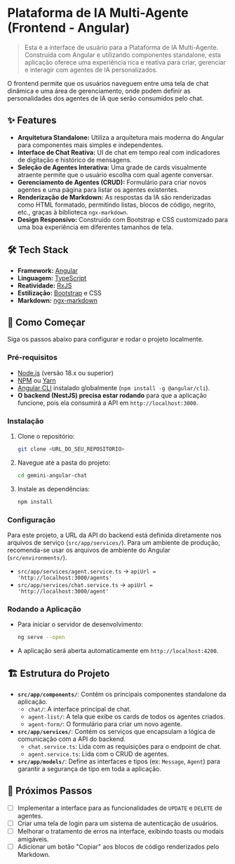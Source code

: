 # Plataforma de IA Multi-Agente (Frontend - Angular)

> Esta é a interface de usuário para a Plataforma de IA Multi-Agente. Construída com Angular e utilizando componentes standalone, esta aplicação oferece uma experiência rica e reativa para criar, gerenciar e interagir com agentes de IA personalizados.

O frontend permite que os usuários naveguem entre uma tela de chat dinâmica e uma área de gerenciamento, onde podem definir as personalidades dos agentes de IA que serão consumidos pelo chat.

## ✨ Features

- **Arquitetura Standalone:** Utiliza a arquitetura mais moderna do Angular para componentes mais simples e independentes.
- **Interface de Chat Reativa:** UI de chat em tempo real com indicadores de digitação e histórico de mensagens.
- **Seleção de Agentes Interativa:** Uma grade de cards visualmente atraente permite que o usuário escolha com qual agente conversar.
- **Gerenciamento de Agentes (CRUD):** Formulário para criar novos agentes e uma página para listar os agentes existentes.
- **Renderização de Markdown:** As respostas da IA são renderizadas como HTML formatado, permitindo listas, blocos de código, negrito, etc., graças à biblioteca `ngx-markdown`.
- **Design Responsivo:** Construído com Bootstrap e CSS customizado para uma boa experiência em diferentes tamanhos de tela.

## 🛠️ Tech Stack

- **Framework:** [Angular](https://angular.io/)
- **Linguagem:** [TypeScript](https://www.typescriptlang.org/)
- **Reatividade:** [RxJS](https://rxjs.dev/)
- **Estilização:** [Bootstrap](https://getbootstrap.com/) e CSS
- **Markdown:** [ngx-markdown](https://www.npmjs.com/package/ngx-markdown)

## 🚀 Como Começar

Siga os passos abaixo para configurar e rodar o projeto localmente.

### Pré-requisitos

- [Node.js](https://nodejs.org/) (versão 18.x ou superior)
- [NPM](https://www.npmjs.com/) ou [Yarn](https://yarnpkg.com/)
- [Angular CLI](https://angular.io/cli) instalado globalmente (`npm install -g @angular/cli`).
- **O backend (NestJS) precisa estar rodando** para que a aplicação funcione, pois ela consumirá a API em `http://localhost:3000`.

### Instalação

1.  Clone o repositório:
    ```bash
    git clone <URL_DO_SEU_REPOSITORIO>
    ```
2.  Navegue até a pasta do projeto:
    ```bash
    cd gemini-angular-chat
    ```
3.  Instale as dependências:
    ```bash
    npm install
    ```

### Configuração

Para este projeto, a URL da API do backend está definida diretamente nos arquivos de serviço (`src/app/services/`). Para um ambiente de produção, recomenda-se usar os arquivos de ambiente do Angular (`src/environments/`).

- `src/app/services/agent.service.ts` -> `apiUrl = 'http://localhost:3000/agents'`
- `src/app/services/chat.service.ts` -> `apiUrl = 'http://localhost:3000/agent'`

### Rodando a Aplicação

- Para iniciar o servidor de desenvolvimento:
  ```bash
  ng serve --open
  ```
- A aplicação será aberta automaticamente em `http://localhost:4200`.

## 🏗️ Estrutura do Projeto

- **`src/app/components/`**: Contém os principais componentes standalone da aplicação.
  - `chat/`: A interface principal de chat.
  - `agent-list/`: A tela que exibe os cards de todos os agentes criados.
  - `agent-form/`: O formulário para criar um novo agente.
- **`src/app/services/`**: Contém os serviços que encapsulam a lógica de comunicação com a API do backend.
  - `chat.service.ts`: Lida com as requisições para o endpoint de chat.
  - `agent.service.ts`: Lida com o CRUD de agentes.
- **`src/app/models/`**: Define as interfaces e tipos (ex: `Message`, `Agent`) para garantir a segurança de tipo em toda a aplicação.

## 🔮 Próximos Passos

- [ ] Implementar a interface para as funcionalidades de `UPDATE` e `DELETE` de agentes.
- [ ] Criar uma tela de login para um sistema de autenticação de usuários.
- [ ] Melhorar o tratamento de erros na interface, exibindo toasts ou modais amigáveis.
- [ ] Adicionar um botão "Copiar" aos blocos de código renderizados pelo Markdown.
